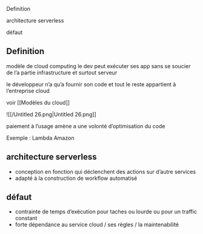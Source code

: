 Definition

architecture serverless

défaut

## Definition

modèle de cloud computing le dev peut exécuter ses app sans se soucier de l’a partie infrastructure et surtout serveur

le développeur n’a qu’a fournir son code et tout le reste appartient à l’entreprise cloud

voir [[Modèles du cloud]]

![[/Untitled 26.png|Untitled 26.png]]

paiement à l’usage amène a une volonté d’optimisation du code

Exemple : Lambda Amazon

  

  

## architecture serverless

- conception en fonction qui déclenchent des actions sur d’autre services
- adapté à la construction de workflow automatisé

  

## défaut

- contrainte de temps d’exécution pour taches ou lourde ou pour un traffic constant
- forte dépendance au service cloud / ses règles / la maintenabilité